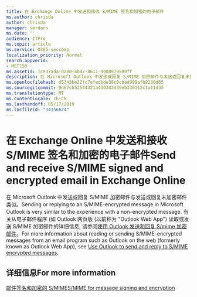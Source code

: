 ```yaml
---
title: 在 Exchange Online 中发送和接收 S/MIME 签名和加密的电子邮件
ms.author: chrisda
author: chrisda
manager: serdars
ms.date: ''
audience: ITPro
ms.topic: article
ms.service: O365-seccomp
localization_priority: Normal
search.appverid:
- MET150
ms.assetid: 1ce37ada-0a80-4b47-8611-d008979589ff
description: 在 Microsoft Outlook 中发送或回复 S/MIME 加密邮件与发送或回复未加密邮件类似。
ms.openlocfilehash: d5343be22fc7efedbde38c0cbad999efb8230d65
ms.sourcegitcommit: 9d67cb52544321a430343d39eb336112c1a11d35
ms.translationtype: MT
ms.contentlocale: zh-CN
ms.lasthandoff: 05/17/2019
ms.locfileid: "34156624"
---
```

# <a name="send-and-receive-smime-signed-and-encrypted-email-in-exchange-online"></a><span data-ttu-id="f5fa6-103">在 Exchange Online 中发送和接收 S/MIME 签名和加密的电子邮件</span><span class="sxs-lookup"><span data-stu-id="f5fa6-103">Send and receive S/MIME signed and encrypted email in Exchange Online</span></span>

<span data-ttu-id="f5fa6-104">在 Microsoft Outlook 中发送或回复 S/MIME 加密邮件与发送或回复未加密邮件类似。</span><span class="sxs-lookup"><span data-stu-id="f5fa6-104">Sending or replying to an S/MIME-encrypted message in Microsoft Outlook is very similar to the experience with a non-encrypted message.</span></span> <span data-ttu-id="f5fa6-105">有关从电子邮件程序 (如 Outlook 网页版 (以前称为 "Outlook Web App") 读取或发送 S/MIME 加密邮件的详细信息, 请参阅[使用 Outlook 发送和回复 S/mime 加密邮件](https://go.microsoft.com/fwlink/p/?LinkId=392520)。</span><span class="sxs-lookup"><span data-stu-id="f5fa6-105">For more information about reading or sending S/MIME-encrypted messages from an email program such as Outlook on the web (formerly known as Outlook Web App), see [Use Outlook to send and reply to S/MIME encrypted messages](https://go.microsoft.com/fwlink/p/?LinkId=392520).</span></span>

## <a name="for-more-information"></a><span data-ttu-id="f5fa6-106">详细信息</span><span class="sxs-lookup"><span data-stu-id="f5fa6-106">For more information</span></span>

[<span data-ttu-id="f5fa6-107">邮件签名和加密的 S/MIME</span><span class="sxs-lookup"><span data-stu-id="f5fa6-107">S/MIME for message signing and encryption</span></span>](s-mime-for-message-signing-and-encryption.md)
